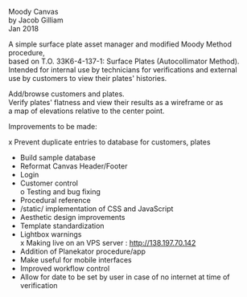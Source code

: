 Moody Canvas  
by Jacob Gilliam  
Jan 2018  

A simple surface plate asset manager and modified Moody Method procedure,  
  based on T.O. 33K6-4-137-1: Surface Plates (Autocollimator Method).  
Intended for internal use by technicians for verifications and external  
  use by customers to view their plates' histories.  

Add/browse customers and plates.  
Verify plates' flatness and view their results as a wireframe or as  
  a map of elevations relative to the center point.  

Improvements to be made:  

x Prevent duplicate entries to database for customers, plates  
- Build sample database  
- Reformat Canvas Header/Footer  
- Login  
- Customer control  
o Testing and bug fixing  
- Procedural reference  
- /static/ implementation of CSS and JavaScript  
- Aesthetic design improvements  
- Template standardization  
- Lightbox warnings  
x Making live on an VPS server : http://138.197.70.142  
- Addition of Planekator procedure/app  
- Make useful for mobile interfaces  
- Improved workflow control  
- Allow for date to be set by user in case of no internet at time of verification  
  
